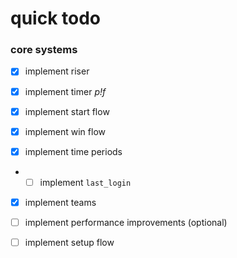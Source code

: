 # quick todo

### core systems

- [x] implement riser
- [x] implement timer *p!f*
- [x] implement start flow
- [x] implement win flow

- [x] implement time periods
- - [ ] implement `last_login`

- [x] implement teams

- [ ] implement performance improvements (optional)

- [ ] implement setup flow